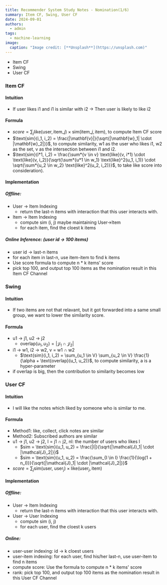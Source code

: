 ```yaml
---
title: Recommender System Study Notes - Nomination(1/6)
summary: Item CF, Swing, User CF
date: 2024-09-01
authors:
  - admin
tags:
  - machine-learning
image:
  caption: "Image credit: [**Unsplash**](https://unsplash.com)"
---
```


- Item CF
- Swing
- User CF

### Item CF

#### Intuition

- If user likes i1 and i1 is similar with i2 -> Then user is likely to like i2

#### Formula

- $score = \sum_j \text{like}(\text{user}, \text{item}\_j) \times \text{sim}(\text{item}\_j, \text{item})$, to compute Item CF score
- $\text{sim}(i_1, i_2) = \frac{|\mathbf{v}|}{\sqrt{|\mathbf{w}_1| \cdot |\mathbf{w}_2|}}$, to compute similarity, w1 as the user who likes i1, w2 as the set, v as the intersection between i1 and i2.
- $\text{sim}(i*1, i_2) = \frac{\sum*{v \in v} \text{like}(v, i*1) \cdot \text{like}(v, i_2)}{\sqrt{\sum*{u*1 \in w_1} \text{like}^2(u_1, i_1)} \cdot \sqrt{\sum*{u_2 \in w_2} \text{like}^2(u_2, i_2)}}$, to take like score into consideration).

#### Implementation

##### Offline:

- User -> Item Indexing
  - return the last-n items with interaction that this user interacts with.
- Item -> Item Indexing
  - compute sim (i, j) maybe maintaining User->Item
  - for each item, find the cloest k items

##### Online Inference: (user id -> 100 items)

- user id -> last-n items
- for each item in last-n, use item-item to find k items
- Use score formula to compute n \* k items' score
- pick top 100, and output top 100 items as the nomination result in this Item CF Channel

### Swing

#### Intuition

- If two items are not that relavant, but it got forwarded into a same small group, we want to lower the similarity score.

#### Formula

- u1 -> j1, u2 -> j2
  - $\text{overlap}(u_1, u_2) = |\mathcal{J}_1 \cap \mathcal{J}_2|$
- i1 -> w1, i2 -> w2, v = w1 ∩ w2
  - $\text{sim}(i_1, i_2) = \sum_{u_1 \in V} \sum_{u_2 \in V} \frac{1}{\alpha + \text{overlap}(u_1, u_2)}$, to compute similarity, a is a hyper-parameter
- if overlap is big, then the contribution to similarity becomes low

### User CF

#### Intuition

- I will like the notes which liked by someone who is similar to me.

#### Formula

- Method1: like, collect, click notes are similar
- Method2: Subscribed authors are similar
- u1 -> j1, u2 -> j2, I = j1 ∩ j2, nl: the number of users who likes l
  - $sim = \text{sim}(u_1, u_2) = \frac{|I|}{\sqrt{|\mathcal{J}_1| \cdot |\mathcal{J}_2|}}$
  - $sim = \text{sim}(u_1, u_2) = \frac{\sum_{I \in I} \frac{1}{\log(1 + n_I)}}{\sqrt{|\mathcal{J}_1| \cdot |\mathcal{J}_2|}}$
- $score = \sum_j \text{sim(user, user}_j\text{)} \times \text{like(user}_j, \text{item)}$

#### Implementation

##### Offline:

- User -> Item Indexing
  - return the last-n items with interaction that this user interacts with.
- User -> User Indexing
  - compute sim (i, j)
  - for each user, find the cloest k users

##### Online:

- user-user indexing: id -> k cloest users
- user-item indexing: for each user, find his/her last-n, use user-item to find n items
- compute score: Use the formula to compute n \* k items' score
- rank: pick top 100, and output top 100 items as the nomination result in this User CF Channel
